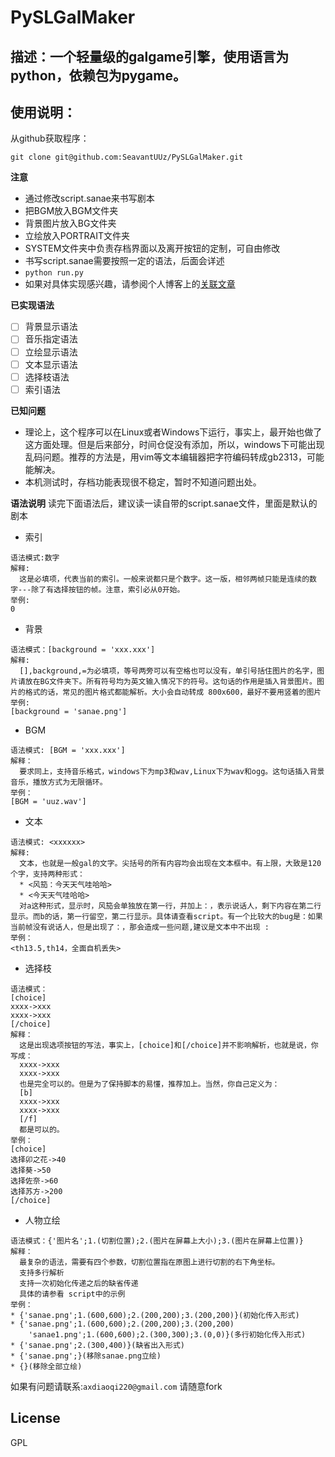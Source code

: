 PySLGalMaker
============

描述：一个轻量级的galgame引擎，使用语言为python，依赖包为pygame。
---------------------------------------------

使用说明：
---------------------------------
从github获取程序：

    git clone git@github.com:SeavantUUz/PySLGalMaker.git 
**注意**
* 通过修改script.sanae来书写剧本
* 把BGM放入BGM文件夹
* 背景图片放入BG文件夹
* 立绘放入PORTRAIT文件夹
* SYSTEM文件夹中负责存档界面以及离开按钮的定制，可自由修改
* 书写script.sanae需要按照一定的语法，后面会详述
* `python run.py`
* 如果对具体实现感兴趣，请参阅个人博客上的[关联文章](http://www.kochiya.me/2013/01/25/python%E5%88%B6%E4%BD%9Cgalgame%E5%BC%95%E6%93%8E.html)

**已实现语法**
- [ ] 背景显示语法
- [ ] 音乐指定语法
- [ ] 立绘显示语法
- [ ] 文本显示语法
- [ ] 选择枝语法
- [ ] 索引语法

**已知问题**
* 理论上，这个程序可以在Linux或者Windows下运行，事实上，最开始也做了这方面处理。但是后来部分，时间仓促没有添加，所以，windows下可能出现乱码问题。推荐的方法是，用vim等文本编辑器把字符编码转成gb2313，可能能解决。
* 本机测试时，存档功能表现很不稳定，暂时不知道问题出处。

**语法说明**
读完下面语法后，建议读一读自带的script.sanae文件，里面是默认的剧本
+ 索引
```
语法模式:数字
解释:
  这是必填项，代表当前的索引。一般来说都只是个数字。这一版，相邻两帧只能是连续的数字---除了有选择按钮的帧。注意，索引必从0开始。
举例:
0
```
+ 背景
```
语法模式：[background = 'xxx.xxx']
解释:
  [],background,=为必填项，等号两旁可以有空格也可以没有，单引号括住图片的名字，图片请放在BG文件夹下。所有符号均为英文输入情况下的符号。这句话的作用是插入背景图片。图片的格式的话，常见的图片格式都能解析。大小会自动转成 800x600，最好不要用竖着的图片
举例:
[background = 'sanae.png']
```
+ BGM
```
语法模式: [BGM = 'xxx.xxx']
解释：
  要求同上，支持音乐格式，windows下为mp3和wav,Linux下为wav和ogg。这句话插入背景音乐，播放方式为无限循环。
举例：
[BGM = 'uuz.wav']
```
+ 文本
```
语法模式: <xxxxxx>
解释:
  文本，也就是一般gal的文字。尖括号的所有内容均会出现在文本框中。有上限，大致是120个字，支持两种形式：  
  * <风笳：今天天气哇哈哈>
  * <今天天气哇哈哈>
  对a这种形式，显示时，风笳会单独放在第一行，并加上：，表示说话人，剩下内容在第二行显示。而b的话，第一行留空，第二行显示。具体请查看script。有一个比较大的bug是：如果当前帧没有说话人，但是出现了：，那会造成一些问题,建议是文本中不出现 :
举例：
<th13.5,th14，全面自机丢失>
```
+ 选择枝
```
语法模式：
[choice]
xxxx->xxx
xxxx->xxx
[/choice]
解释：
  这是出现选项按钮的写法，事实上，[choice]和[/choice]并不影响解析，也就是说，你写成：
  xxxx->xxx
  xxxx->xxx
  也是完全可以的。但是为了保持脚本的易懂，推荐加上。当然，你自己定义为：
  [b]
  xxxx->xxx
  xxxx->xxx
  [/f]
  都是可以的。
举例：
[choice]
选择卯之花->40
选择葵->50
选择佐奈->60
选择苏方->200
[/choice]

```
+ 人物立绘
```
语法模式：{'图片名';1.(切割位置);2.(图片在屏幕上大小);3.(图片在屏幕上位置)}
解释：
  最复杂的语法，需要有四个参数，切割位置指在原图上进行切割的右下角坐标。
  支持多行解析
  支持一次初始化传递之后的缺省传递
  具体的请参看 script中的示例
举例：
* {'sanae.png';1.(600,600);2.(200,200);3.(200,200)}(初始化传入形式)
* {'sanae.png';1.(600,600);2.(200,200);3.(200,200)
    'sanae1.png';1.(600,600);2.(300,300);3.(0,0)}(多行初始化传入形式)
* {'sanae.png';2.(300,400)}(缺省出入形式)
* {'sanae.png';}(移除sanae.png立绘)
* {}(移除全部立绘)
```
如果有问题请联系:`axdiaoqi220@gmail.com`
请随意fork

License
-----------------------------
GPL

